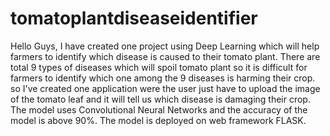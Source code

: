 # tomatoplantdiseaseidentifier
Hello Guys,
I have created one project using Deep Learning which will help farmers to identify which disease is caused to their tomato plant.
There are total 9 types of diseases which will spoil tomato plant so it is difficult for farmers to identify which one among the 9 diseases is harming their crop.
so I've created one application were the user just have to upload the image of the tomato leaf and it will tell us which disease is damaging their crop.
The model uses Convolutional Neural Networks and the accuracy of the model is above 90%.
The model is deployed on web framework FLASK.
